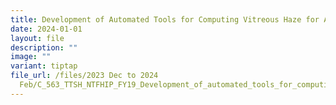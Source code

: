 ```yaml
---
title: Development of Automated Tools for Computing Vitreous Haze for Assessment
date: 2024-01-01
layout: file
description: ""
image: ""
variant: tiptap
file_url: /files/2023 Dec to 2024
  Feb/C_563_TTSH_NTFHIP_FY19_Development_of_automated_tools_for_computing_vitreous_haze.pdf
---
```

